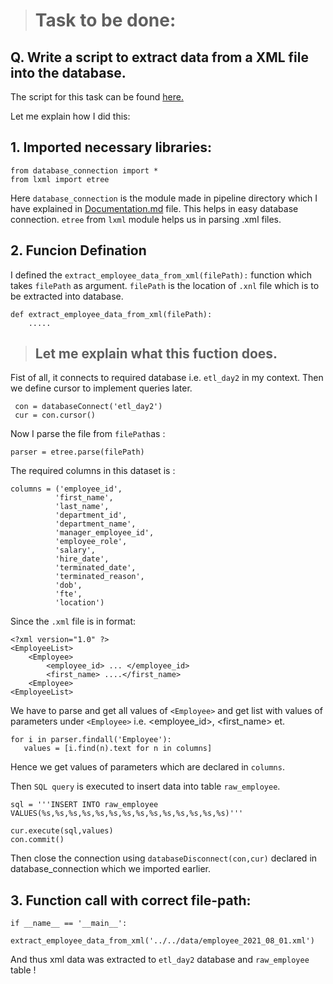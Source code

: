 > # Task to be done:
## Q. Write a script to extract data from a XML file into the database.

The script for this task can be found [here.](https://github.com/Saphall/Leapfrog_Data-Engineering_Assignments/blob/Day2_Assignment/Week3/Day2/src/pipeline/extract_employee_data_from_xml.py)

Let me explain how I did this:

## 1. Imported necessary libraries:
```
from database_connection import *
from lxml import etree
```
Here `database_connection` is the module made in pipeline directory which I have explained in [Documentation.md]() file. This helps in easy database connection.
`etree` from `lxml` module helps us in parsing .xml files.

## 2. Funcion Defination 
I defined the `extract_employee_data_from_xml(filePath):` function which takes `filePath` as argument. `filePath` is the location of `.xnl` file which is to be extracted into database.
```
def extract_employee_data_from_xml(filePath):
    .....
```
> ## Let me explain what this fuction does.

Fist of all, it connects to required database i.e. `etl_day2` in my context. Then we define cursor to implement queries later.
```
 con = databaseConnect('etl_day2')
 cur = con.cursor()
```

Now I parse the file from `filePath`as :
```
parser = etree.parse(filePath)
```

The required columns in this dataset is :
```
columns = ('employee_id',
          'first_name',
          'last_name',
          'department_id',
          'department_name',
          'manager_employee_id',
          'employee_role',
          'salary',
          'hire_date',
          'terminated_date',
          'terminated_reason',
          'dob',
          'fte',
          'location')
```

Since the `.xml` file is in format:
```
<?xml version="1.0" ?>
<EmployeeList>
	<Employee>
		<employee_id> ... </employee_id>
		<first_name> ....</first_name>
	<Employee>
<EmployeeList>
```

We have to parse and get all values of `<Employee>` and get list with values of parameters under `<Employee>` i.e. <employee_id>, <first_name> et.
```
for i in parser.findall('Employee'):
   values = [i.find(n).text for n in columns]
```
Hence we get values of parameters which are declared in `columns`.

Then `SQL query` is executed to insert data into table `raw_employee`.
```
sql = '''INSERT INTO raw_employee VALUES(%s,%s,%s,%s,%s,%s,%s,%s,%s,%s,%s,%s,%s,%s)'''

cur.execute(sql,values)
con.commit()
```
Then close the connection using `databaseDisconnect(con,cur)` declared in database_connection which we imported earlier.

## 3. Function call with correct file-path:
```
if __name__ == '__main__':
    extract_employee_data_from_xml('../../data/employee_2021_08_01.xml')
```
And thus xml data was extracted to `etl_day2` database and `raw_employee` table !




